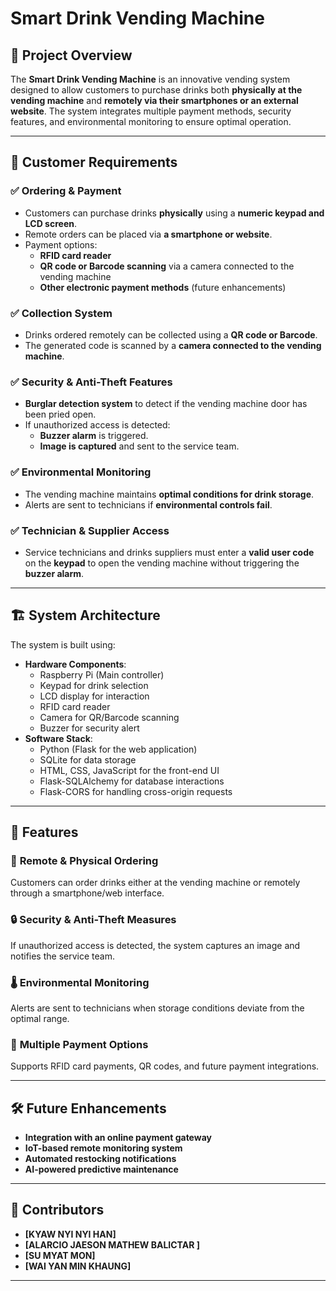 # Smart Drink Vending Machine

## 📌 Project Overview
The **Smart Drink Vending Machine** is an innovative vending system designed to allow customers to purchase drinks both **physically at the vending machine** and **remotely via their smartphones or an external website**. The system integrates multiple payment methods, security features, and environmental monitoring to ensure optimal operation.

---

## 🎯 Customer Requirements
### ✅ Ordering & Payment
- Customers can purchase drinks **physically** using a **numeric keypad and LCD screen**.
- Remote orders can be placed via **a smartphone or website**.
- Payment options:
  - **RFID card reader**
  - **QR code or Barcode scanning** via a camera connected to the vending machine
  - **Other electronic payment methods** (future enhancements)

### ✅ Collection System
- Drinks ordered remotely can be collected using a **QR code or Barcode**.
- The generated code is scanned by a **camera connected to the vending machine**.

### ✅ Security & Anti-Theft Features
- **Burglar detection system** to detect if the vending machine door has been pried open.
- If unauthorized access is detected:
  - **Buzzer alarm** is triggered.
  - **Image is captured** and sent to the service team.

### ✅ Environmental Monitoring
- The vending machine maintains **optimal conditions for drink storage**.
- Alerts are sent to technicians if **environmental controls fail**.

### ✅ Technician & Supplier Access
- Service technicians and drinks suppliers must enter a **valid user code** on the **keypad** to open the vending machine without triggering the **buzzer alarm**.

---

## 🏗️ System Architecture

The system is built using:
- **Hardware Components**:
  - Raspberry Pi (Main controller)
  - Keypad for drink selection
  - LCD display for interaction
  - RFID card reader
  - Camera for QR/Barcode scanning
  - Buzzer for security alert
- **Software Stack**:
  - Python (Flask for the web application)
  - SQLite for data storage
  - HTML, CSS, JavaScript for the front-end UI
  - Flask-SQLAlchemy for database interactions
  - Flask-CORS for handling cross-origin requests

---

## 📌 Features
### 🎯 **Remote & Physical Ordering**
Customers can order drinks either at the vending machine or remotely through a smartphone/web interface.

### 🔒 **Security & Anti-Theft Measures**
If unauthorized access is detected, the system captures an image and notifies the service team.

### 🌡 **Environmental Monitoring**
Alerts are sent to technicians when storage conditions deviate from the optimal range.

### 📲 **Multiple Payment Options**
Supports RFID card payments, QR codes, and future payment integrations.

---

## 🛠 Future Enhancements
- **Integration with an online payment gateway**
- **IoT-based remote monitoring system**
- **Automated restocking notifications**
- **AI-powered predictive maintenance**

---

## 🤝 Contributors

- **[KYAW NYI NYI HAN]** 
- **[ALARCIO JAESON MATHEW BALICTAR ]** 
- **[SU MYAT MON]** 
- **[WAI YAN MIN KHAUNG]** 


---
